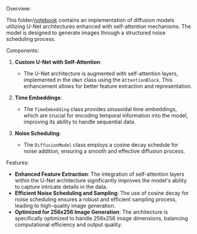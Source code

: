 Overview:

This folder/[notebook](./diffusion_model.ipynb) contains an implementation of diffusion models utilizing U-Net architectures enhanced with self-attention mechanisms. The model is designed to generate images through a structured noise scheduling process.

Components:

1. **Custom U-Net with Self-Attention**:

   - The U-Net architecture is augmented with self-attention layers, implemented in the `UNet` class using the `AttentionBlock`. This enhancement allows for better feature extraction and representation.

2. **Time Embeddings**:

   - The `TimeEmbedding` class provides sinusoidal time embeddings, which are crucial for encoding temporal information into the model, improving its ability to handle sequential data.

3. **Noise Scheduling**:
   - The `DiffusionModel` class employs a cosine decay schedule for noise addition, ensuring a smooth and effective diffusion process.

Features:

- **Enhanced Feature Extraction**: The integration of self-attention layers within the U-Net architecture significantly improves the model's ability to capture intricate details in the data.
- **Efficient Noise Scheduling and Sampling**: The use of cosine decay for noise scheduling ensures a robust and efficient sampling process, leading to high-quality image generation.
- **Optimized for 256x256 Image Generation**: The architecture is specifically optimized to handle 256x256 image dimensions, balancing computational efficiency and output quality.
